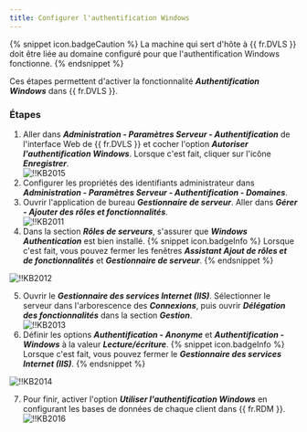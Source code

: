 ```yaml
---
title: Configurer l'authentification Windows
---
```

{% snippet icon.badgeCaution %} 
La machine qui sert d'hôte à {{ fr.DVLS }} doit être liée au domaine configuré pour que l'authentification Windows fonctionne. 
{% endsnippet %}  

Ces étapes permettent d'activer la fonctionnalité ***Authentification Windows*** dans {{ fr.DVLS }}. 
### Étapes 
1. Aller dans ***Administration - Paramètres Serveur - Authentification*** de l'interface Web de {{ fr.DVLS }} et cocher l'option ***Autoriser l'authentification Windows***. Lorsque c'est fait, cliquer sur l'icône ***Enregistrer***.  
![!!KB2015](https://webdevolutions.azureedge.net/docs/fr/kb/KB2015.png) 
1. Configurer les propriétés des identifiants administrateur dans ***Administration - Paramètres Serveur - Authentification - Domaines***. 
1. Ouvrir l'application de bureau ***Gestionnaire de serveur***. Aller dans ***Gérer - Ajouter des rôles et fonctionnalités***.  
![!!KB2011](https://webdevolutions.azureedge.net/docs/fr/kb/KB2011.png) 
1. Dans la section ***Rôles de serveurs***, s'assurer que ***Windows Authentication*** est bien installé. 
{% snippet icon.badgeInfo %}
Lorsque c'est fait, vous pouvez fermer les fenêtres ***Assistant Ajout de rôles et de fonctionnalités*** et ***Gestionnaire de serveur***. 
{% endsnippet %}  

![!!KB2012](https://webdevolutions.azureedge.net/docs/fr/kb/KB2012.png)  

5. Ouvrir le ***Gestionnaire des services Internet (IIS)***. Sélectionner le serveur dans l'arborescence des ***Connexions***, puis ouvrir ***Délégation des fonctionnalités*** dans la section ***Gestion***.  
![!!KB2013](https://webdevolutions.azureedge.net/docs/fr/kb/KB2013.png) 
1. Définir les options ***Authentification - Anonyme*** et ***Authentification - Windows*** à la valeur ***Lecture/écriture***. 
{% snippet icon.badgeInfo %} 
Lorsque c'est fait, vous pouvez fermer le ***Gestionnaire des services Internet (IIS)***. 
{% endsnippet %}  
  
![!!KB2014](https://webdevolutions.azureedge.net/docs/fr/kb/KB2014.png) 

7. Pour finir, activer l'option ***Utiliser l'authentification Windows*** en configurant les bases de données de chaque client dans {{ fr.RDM }}.  
![!!KB2016](https://webdevolutions.azureedge.net/docs/fr/kb/KB2016.png) 

